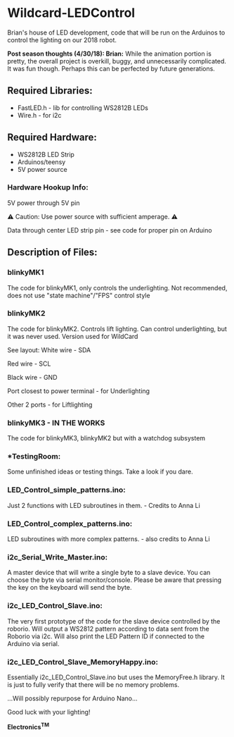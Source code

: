 # Wildcard-LEDControl
Brian's house of LED development, code that will be run on the Arduinos to control the lighting on our 2018 robot. 


<b>Post season thoughts (4/30/18): Brian:</b> While the animation portion is pretty, the overall project is overkill, buggy, and unnecessarily complicated. It was fun though. Perhaps this can be perfected by future generations. 

## Required Libraries:
- FastLED.h - lib for controlling WS2812B LEDs
- Wire.h - for i2c

## Required Hardware:
- WS2812B LED Strip
- Arduinos/teensy
- 5V power source

### Hardware Hookup Info:
5V power through 5V pin

:warning: Caution: Use power source with sufficient amperage. :warning:

Data through center LED strip pin - see code for proper pin on Arduino

## Description of Files:

### blinkyMK1 
The code for blinkyMK1, only controls the underlighting. Not recommended, does not use "state machine"/"FPS" control style

### blinkyMK2
The code for blinkyMK2. Controls lift lighting. Can control underlighting, but it was never used. Version used for WildCard

See layout: 
White wire - SDA

Red wire - SCL

Black wire - GND


Port closest to power terminal - for Underlighting

Other 2 ports - for Liftlighting

### blinkyMK3 - IN THE WORKS
The code for blinkyMK3, blinkyMK2 but with a watchdog subsystem

### *TestingRoom:
Some unfinished ideas or testing things. Take a look if you dare.

### LED_Control_simple_patterns.ino:
Just 2 functions with LED subroutines in them. - Credits to Anna Li

### LED_Control_complex_patterns.ino:
LED subroutines with more complex patterns. - also credits to Anna Li

### i2c_Serial_Write_Master.ino:
A master device that will write a single byte to a slave device. You can choose the byte via serial monitor/console. Please be aware that pressing the key on the keyboard will send the byte.

### i2c_LED_Control_Slave.ino:
The very first prototype of the code for the slave device controlled by the roborio. Will output a WS2812 pattern according to data sent from the Roborio via i2c. Will also print the LED Pattern ID if connected to the Arduino via serial.

### i2c_LED_Control_Slave_MemoryHappy.ino:
Essentially i2c_LED_Control_Slave.ino but uses the MemoryFree.h library. It is just to fully verify that there will be no memory problems.

...Will possibly repurpose for Arduino Nano...

Good luck with your lighting!





<b>Electronics<sup>TM</sup></b>
